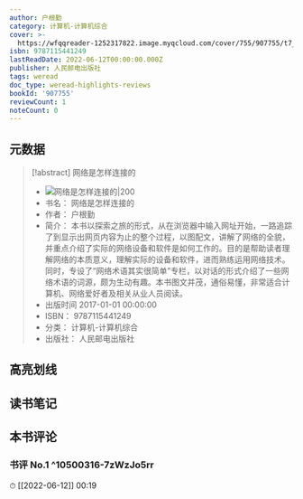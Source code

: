 ```yaml
---
author: 户根勤
category: 计算机-计算机综合
cover: >-
  https://wfqqreader-1252317822.image.myqcloud.com/cover/755/907755/t7_907755.jpg
isbn: 9787115441249
lastReadDate: 2022-06-12T00:00:00.000Z
publisher: 人民邮电出版社
tags: weread
doc_type: weread-highlights-reviews
bookId: '907755'
reviewCount: 1
noteCount: 0
---
```


## 元数据

> [!abstract] 网络是怎样连接的
> - ![ 网络是怎样连接的|200](https://wfqqreader-1252317822.image.myqcloud.com/cover/755/907755/t7_907755.jpg)
> - 书名： 网络是怎样连接的
> - 作者： 户根勤
> - 简介： 本书以探索之旅的形式，从在浏览器中输入网址开始，一路追踪了到显示出网页内容为止的整个过程，以图配文，讲解了网络的全貌，并重点介绍了实际的网络设备和软件是如何工作的。目的是帮助读者理解网络的本质意义，理解实际的设备和软件，进而熟练运用网络技术。同时，专设了“网络术语其实很简单”专栏，以对话的形式介绍了一些网络术语的词源，颇为生动有趣。本书图文并茂，通俗易懂，非常适合计算机、网络爱好者及相关从业人员阅读。
> - 出版时间 2017-01-01 00:00:00
> - ISBN： 9787115441249
> - 分类： 计算机-计算机综合
> - 出版社： 人民邮电出版社

## 高亮划线

## 读书笔记

## 本书评论

### 书评 No.1  ^10500316-7zWzJo5rr
⏱ [[2022-06-12]]  00:19

